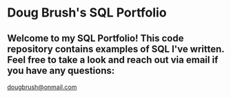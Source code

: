 # Doug Brush's SQL Portfolio
## Welcome to my SQL Portfolio! This code repository contains examples of SQL I've written. Feel free to take a look and reach out via email if you have any questions:
dougbrush@onmail.com
